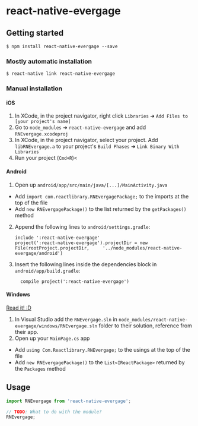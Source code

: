 
# react-native-evergage

## Getting started

`$ npm install react-native-evergage --save`

### Mostly automatic installation

`$ react-native link react-native-evergage`

### Manual installation


#### iOS

1. In XCode, in the project navigator, right click `Libraries` ➜ `Add Files to [your project's name]`
2. Go to `node_modules` ➜ `react-native-evergage` and add `RNEvergage.xcodeproj`
3. In XCode, in the project navigator, select your project. Add `libRNEvergage.a` to your project's `Build Phases` ➜ `Link Binary With Libraries`
4. Run your project (`Cmd+R`)<

#### Android

1. Open up `android/app/src/main/java/[...]/MainActivity.java`
  - Add `import com.reactlibrary.RNEvergagePackage;` to the imports at the top of the file
  - Add `new RNEvergagePackage()` to the list returned by the `getPackages()` method
2. Append the following lines to `android/settings.gradle`:
  	```
  	include ':react-native-evergage'
  	project(':react-native-evergage').projectDir = new File(rootProject.projectDir, 	'../node_modules/react-native-evergage/android')
  	```
3. Insert the following lines inside the dependencies block in `android/app/build.gradle`:
  	```
      compile project(':react-native-evergage')
  	```

#### Windows
[Read it! :D](https://github.com/ReactWindows/react-native)

1. In Visual Studio add the `RNEvergage.sln` in `node_modules/react-native-evergage/windows/RNEvergage.sln` folder to their solution, reference from their app.
2. Open up your `MainPage.cs` app
  - Add `using Com.Reactlibrary.RNEvergage;` to the usings at the top of the file
  - Add `new RNEvergagePackage()` to the `List<IReactPackage>` returned by the `Packages` method


## Usage
```javascript
import RNEvergage from 'react-native-evergage';

// TODO: What to do with the module?
RNEvergage;
```
  
